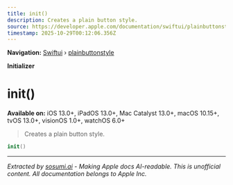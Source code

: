 ```yaml
---
title: init()
description: Creates a plain button style.
source: https://developer.apple.com/documentation/swiftui/plainbuttonstyle/init()
timestamp: 2025-10-29T00:12:06.356Z
---
```


**Navigation:** [Swiftui](/documentation/swiftui) › [plainbuttonstyle](/documentation/swiftui/plainbuttonstyle)

**Initializer**

# init()

**Available on:** iOS 13.0+, iPadOS 13.0+, Mac Catalyst 13.0+, macOS 10.15+, tvOS 13.0+, visionOS 1.0+, watchOS 6.0+

> Creates a plain button style.

```swift
init()
```

---

*Extracted by [sosumi.ai](https://sosumi.ai) - Making Apple docs AI-readable.*
*This is unofficial content. All documentation belongs to Apple Inc.*
